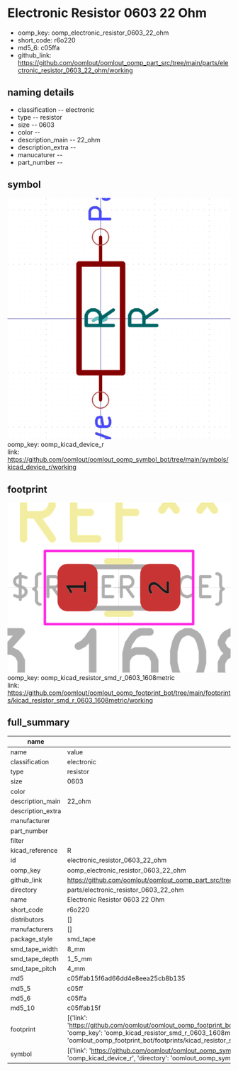 # Electronic Resistor 0603 22 Ohm

  
* oomp_key: oomp_electronic_resistor_0603_22_ohm 
* short_code: r6o220
* md5_6: c05ffa  
* github_link: https://github.com/oomlout/oomlout_oomp_part_src/tree/main/parts/electronic_resistor_0603_22_ohm/working  
## naming details
* classification -- electronic
* type -- resistor
* size -- 0603
* color -- 
* description_main -- 22_ohm
* description_extra -- 
* manucaturer -- 
* part_number -- 



## symbol

![](symbol/0/working/working_600.png)  
oomp_key: oomp_kicad_device_r  
link: https://github.com/oomlout/oomlout_oomp_symbol_bot/tree/main/symbols/kicad_device_r/working  

## footprint

![](footprint/0/working/working_600.png)  
oomp_key: oomp_kicad_resistor_smd_r_0603_1608metric  
link: https://github.com/oomlout/oomlout_oomp_footprint_bot/tree/main/footprints/kicad_resistor_smd_r_0603_1608metric/working  

## full_summary
| name | value | 
| --- | --- | 
| name | value | 
| classification | electronic | 
| type | resistor | 
| size | 0603 | 
| color |  | 
| description_main | 22_ohm | 
| description_extra |  | 
| manufacturer |  | 
| part_number |  | 
| filter |  | 
| kicad_reference | R | 
| id | electronic_resistor_0603_22_ohm | 
| oomp_key | oomp_electronic_resistor_0603_22_ohm | 
| github_link | https://github.com/oomlout/oomlout_oomp_part_src/tree/main/parts/electronic_resistor_0603_22_ohm/working | 
| directory | parts/electronic_resistor_0603_22_ohm | 
| name | Electronic Resistor 0603 22 Ohm | 
| short_code | r6o220 | 
| distributors | [] | 
| manufacturers | [] | 
| package_style | smd_tape | 
| smd_tape_width | 8_mm | 
| smd_tape_depth | 1_5_mm | 
| smd_tape_pitch | 4_mm | 
| md5 | c05ffab15f6ad66dd4e8eea25cb8b135 | 
| md5_5 | c05ff | 
| md5_6 | c05ffa | 
| md5_10 | c05ffab15f | 
| footprint | [{'link': 'https://github.com/oomlout/oomlout_oomp_footprint_bot/tree/main/foootprntss/kicad_resistor_smd_r_0603_1608metric', 'oomp_key': 'oomp_kicad_resistor_smd_r_0603_1608metric', 'directory': 'oomlout_oomp_footprint_bot/footprints/kicad_resistor_smd_r_0603_1608metric//working/working.kicad_mod'}] | 
| symbol | [{'link': 'https://github.com/oomlout/oomlout_oomp_symbol_bot/tree/main/symbols/kicad_device_r', 'oomp_key': 'oomp_kicad_device_r', 'directory': 'oomlout_oomp_symbol_bot/symbols/kicad_device_r//working/working.kicad_sym'}] | 
